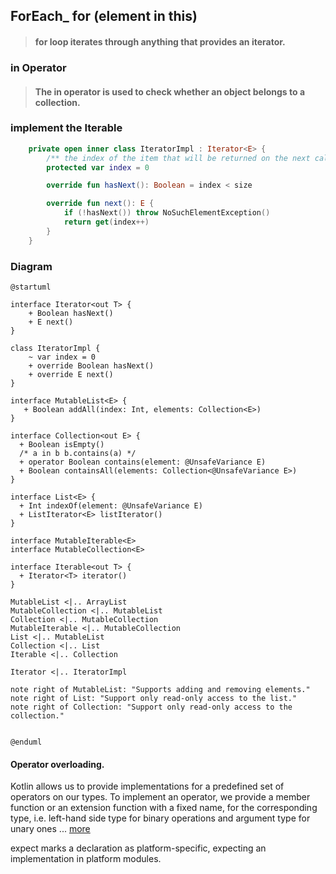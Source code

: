 ## ForEach_ for (element in this)
> #### for loop iterates through anything that provides an iterator.

### **in** Operator
> #### The in operator is used to check whether an object belongs to a collection.

### implement the Iterable<out T>

``` kotlin
    private open inner class IteratorImpl : Iterator<E> {
        /** the index of the item that will be returned on the next call to [next]`()` */
        protected var index = 0

        override fun hasNext(): Boolean = index < size

        override fun next(): E {
            if (!hasNext()) throw NoSuchElementException()
            return get(index++)
        }
    }
```
### Diagram

``` puml
@startuml

interface Iterator<out T> {
    + Boolean hasNext()
    + E next()
}

class IteratorImpl {
    ~ var index = 0
    + override Boolean hasNext()
    + override E next()
}

interface MutableList<E> {
   + Boolean addAll(index: Int, elements: Collection<E>)
}

interface Collection<out E> {
  + Boolean isEmpty()
  /* a in b	b.contains(a) */
  + operator Boolean contains(element: @UnsafeVariance E)
  + Boolean containsAll(elements: Collection<@UnsafeVariance E>)
}

interface List<E> {
  + Int indexOf(element: @UnsafeVariance E)
  + ListIterator<E> listIterator()
}

interface MutableIterable<E>
interface MutableCollection<E>

interface Iterable<out T> {
  + Iterator<T> iterator()
}

MutableList <|.. ArrayList
MutableCollection <|.. MutableList
Collection <|.. MutableCollection
MutableIterable <|.. MutableCollection
List <|.. MutableList
Collection <|.. List
Iterable <|.. Collection

Iterator <|.. IteratorImpl

note right of MutableList: "Supports adding and removing elements."
note right of List: "Support only read-only access to the list."
note right of Collection: "Support only read-only access to the collection."


@enduml

```

#### Operator overloading. 
Kotlin allows us to provide implementations for a predefined set of operators on our types. 
To implement an operator, we provide a member function 
or an extension function with a fixed name, for the corresponding type, 
i.e. left-hand side type for binary operations and argument type for unary ones ...
[more](https://www.kotlincn.net/docs/reference/operator-overloading.html)


expect marks a declaration as platform-specific, expecting an implementation in platform modules.
